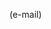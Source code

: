 <script src="https://kit.fontawesome.com/85dc1affe6.js" crossorigin="anonymous"></script>

<i class="fa-brands fa-facebook"></i>
<i class="fa-brands fa-twitter"></i>
<i class="fa-brands fa-linkedin"></i>
<i class="fa-brands fa-youtube"></i>
<i class="fa-solid fa-envelope"></i> (e-mail)
